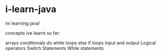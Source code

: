 # i-learn-java
im learning java!


concepts ive learnt so far:

arrays 
conditionals 
do while loops 
else if loops
input and output
Logical operators 
Switch Statements 
While statements
